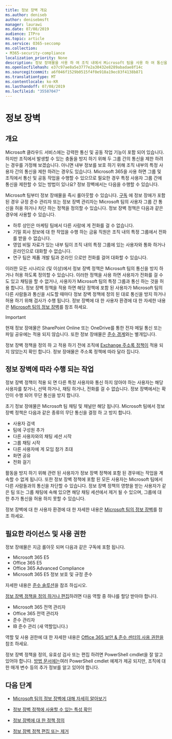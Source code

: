 ```yaml
---
title: 정보 장벽 개요
ms.author: deniseb
author: denisebmsft
manager: laurawi
ms.date: 07/08/2019
audience: ITPro
ms.topic: article
ms.service: O365-seccomp
ms.collection:
- M365-security-compliance
localization_priority: None
description: 정보 장애물을 사용 하 여 조직 내에서 Microsoft 팀을 사용 하 여 통신을 준수 하는지 확인 합니다.
ms.openlocfilehash: e37c97ae8a5e3777e2a30432e8289abadae8f14c
ms.sourcegitcommit: a6f046f1529b0515f4f0e918a19ec83f4138b871
ms.translationtype: MT
ms.contentlocale: ko-KR
ms.lasthandoff: 07/08/2019
ms.locfileid: "35587047"
---
```

# <a name="information-barriers"></a>정보 장벽

## <a name="overview"></a>개요

Microsoft 클라우드 서비스에는 강력한 통신 및 공동 작업 기능이 포함 되어 있습니다. 하지만 조직에서 발생할 수 있는 충돌을 방지 하기 위해 두 그룹 간의 통신을 제한 하려는 경우를 가정해 보겠습니다. 아니면 내부 정보를 보호 하기 위해 조직 내부의 특정 사용자 간의 통신을 제한 하려는 경우도 있습니다. Microsoft 365을 사용 하면 그룹 및 조직에서 통신 및 공동 작업을 수행할 수 있으므로 필요한 경우 특정 사용자 그룹 간에 통신을 제한할 수 있는 방법이 있나요? 정보 장벽에서는 다음을 수행할 수 있습니다. 

Microsoft 팀부터 정보 장애물을 즉시 롤아웃할 수 있습니다. [구독](#required-licenses-and-permissions) 에 정보 장애가 포함 된 경우 규정 준수 관리자 또는 정보 장벽 관리자는 Microsoft 팀의 사용자 그룹 간 통신을 허용 하거나 차단 하는 정책을 정의할 수 있습니다. 정보 장벽 정책은 다음과 같은 경우에 사용할 수 있습니다.

- 하루 상인은 마케팅 팀에서 다른 사람에 게 전화를 걸 수 없습니다.
- 기밀 회사 정보에 대 한 작업을 수행 하는 금융 직원은 조직 내의 특정 그룹에서 전화를 받을 수 없습니다.
- 영업 비밀 자료가 있는 내부 팀이 조직 내의 특정 그룹에 있는 사용자와 통화 하거나 온라인으로 대화할 수 없습니다.
- 연구 팀은 제품 개발 팀과 온라인 으로만 전화를 걸어 대화할 수 있습니다.

이러한 모든 시나리오 (및 이상)에서 정보 장벽 정책은 Microsoft 팀의 통신을 방지 하거나 허용 하도록 정의할 수 있습니다. 이러한 정책을 사용 하면 사용자가 전화를 걸 수도 있고 채팅을 할 수 없거나, 사용자가 Microsoft 팀의 특정 그룹과 통신 하는 것을 허용 합니다. 정보 장벽 정책을 적용 하면 해당 정책에 포함 된 사용자가 Microsoft 팀의 다른 사람들과 통신을 시도할 때마다 정보 장벽 정책에 정의 된 대로 통신을 방지 하거나 허용 하기 위해 검사가 수행 됩니다. 정보 장벽에 대 한 사용자 환경에 대 한 자세한 내용은 [Microsoft 팀의 정보 장벽](https://docs.microsoft.com/MicrosoftTeams/information-barriers-in-teams)를 참조 하세요.

> [!IMPORTANT]
> 현재 정보 장애물은 SharePoint Online 또는 OneDrive를 통한 전자 메일 통신 또는 파일 공유에는 적용 되지 않습니다. 또한 정보 장애물은 [준수 경계](set-up-compliance-boundaries.md)와는 별개입니다.<p>정보 장벽 정책을 정의 하 고 적용 하기 전에 조직에 [Exchange 주소록 정책이](https://docs.microsoft.com/en-us/exchange/address-books/address-book-policies/address-book-policies) 적용 되지 않았는지 확인 합니다. 정보 장애물은 주소록 정책에 따라 달라 집니다. 

## <a name="what-happens-with-information-barriers"></a>정보 장벽에 따라 수행 되는 작업

정보 장벽 정책이 적용 되 면 다른 특정 사용자와 통신 하지 않아야 하는 사용자는 해당 사용자를 찾거나, 선택 하거나, 채팅 하거나, 전화를 걸 수 없습니다. 정보 장벽에서는 확인이 수행 되어 무단 통신을 방지 합니다.

초기 정보 장애물은 Microsoft 팀 채팅 및 채널만 해당 됩니다. Microsoft 팀에서 정보 장벽 정책은 다음과 같은 종류의 무단 통신을 결정 하 고 방지 합니다.
- 사용자 검색
- 팀에 구성원 추가
- 다른 사용자와의 채팅 세션 시작
- 그룹 채팅 시작
- 다른 사용자에 게 모임 참가 초대
- 화면 공유
- 전화 걸기 

활동을 방지 하기 위해 관련 된 사용자가 정보 장벽 정책에 포함 된 경우에는 작업을 계속할 수 없게 됩니다. 또한 정보 장벽 정책에 포함 된 모든 사용자는 Microsoft 팀에서 다른 사람들과의 통신을 차단할 수 있습니다. 정보 장벽 정책의 영향을 받는 사용자가 같은 팀 또는 그룹 채팅에 속해 있으면 해당 채팅 세션에서 제거 될 수 있으며, 그룹에 대 한 추가 통신을 허용 하지 못할 수 있습니다.

정보 장벽에 대 한 사용자 환경에 대 한 자세한 내용은 [Microsoft 팀의 정보 장벽](https://docs.microsoft.com/MicrosoftTeams/information-barriers-in-teams)를 참조 하세요.

## <a name="required-licenses-and-permissions"></a>필요한 라이선스 및 사용 권한

정보 장애물은 지금 롤아웃 되며 다음과 같은 구독에 포함 됩니다.

- Microsoft 365 E5
- Office 365 E5
- Office 365 Advanced Compliance
- Microsoft 365 E5 정보 보호 및 규정 준수

자세한 내용은 [준수 솔루션](https://products.office.com/business/security-and-compliance/compliance-solutions)을 참조 하십시오.

[정보 장벽 정책을 정의 하거나 편집](information-barriers-policies.md)하려면 다음 역할 중 하나를 할당 받아야 합니다.

- Microsoft 365 전역 관리자
- Office 365 전역 관리자
- 준수 관리자
- IB 준수 관리 (새 역할입니다.)

역할 및 사용 권한에 대 한 자세한 내용은 [Office 365 보안 & 준수 센터의 사용 권한을](permissions-in-the-security-and-compliance-center.md)참조 하세요.

정보 장벽 정책을 정의, 유효성 검사 또는 편집 하려면 PowerShell cmdlet을 잘 알고 있어야 합니다. [방법 문서에는](information-barriers-policies.md)여러 PowerShell cmdlet 예제가 제공 되지만, 조직에 대 한 매개 변수 등의 추가 정보를 알고 있어야 합니다.

## <a name="next-steps"></a>다음 단계

- [Microsoft 팀의 정보 장벽에 대해 자세히 알아보기](https://docs.microsoft.com/MicrosoftTeams/information-barriers-in-teams)

- [정보 장벽 정책에 사용할 수 있는 특성 확인](information-barriers-attributes.md)

- [정보 장벽에 대 한 정책 정의](information-barriers-policies.md)

- [정보 장벽 정책 편집 또는 제거](information-barriers-edit-segments-policies.md.md) 

